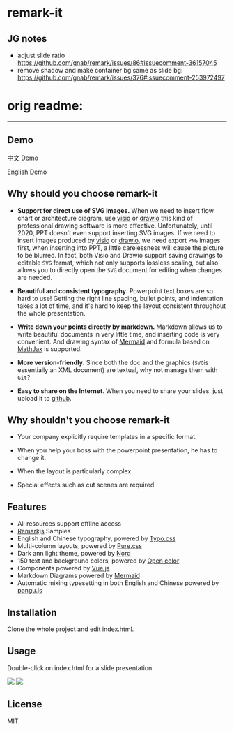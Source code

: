 # remark-it

## JG notes

- adjust slide ratio https://github.com/gnab/remark/issues/86#issuecomment-36157045
- remove shadow and make container bg same as slide bg: https://github.com/gnab/remark/issues/376#issuecomment-253972497


# orig readme:


---

## Demo

[中文 Demo](https://remark-it.now.sh)

[English Demo](https://remark-it.now.sh/index-en_US.html)

## Why should you choose remark-it

- **Support for direct use of SVG images.** When we need to insert flow chart
  or architecture diagram, use
  [visio](https://www.microsoft.com/zh-cn/microsoft-365/visio/flowchart-software/)
  or [drawio](https://github.com/jgraph/drawio) this kind of professional
  drawing software is more effective. Unfortunately, until 2020, PPT doesn't
  even support inserting SVG images. If we need to insert images produced by
  [visio](https://www.microsoft.com/zh-cn/microsoft-365/visio/flowchart-software/)
  or [drawio](https://github.com/jgraph/drawio), we need export `PNG` images
  first,  when inserting into PPT, a little carelessness will cause the picture
  to be blurred. In fact, both Visio and Drawio support saving drawings to
  editable `SVG` format, which not only supports lossless scaling, but also
  allows you to directly open the `SVG` document for editing when changes are
  needed.

- **Beautiful and consistent typography.** Powerpoint text boxes are so hard to use! Getting the right line spacing, bullet points, and indentation takes a lot of time, and it's hard to keep the layout consistent throughout the whole presentation.

- **Write down your points directly by markdown.** Markdown allows us to write beautiful documents in very little time, and inserting code is very convenient. And drawing syntax of [Mermaid](https://github.com/knsv/mermaid) and  formula based on [MathJax](https://github.com/mathjax/MathJax) is supported.

- **More version-friendly.** Since both the doc and the graphics (`SVG`is essentially an XML document) are textual, why not manage them with `Git`?

- **Easy to share on the Internet**. When you need to share your slides, just upload it to [github](https://github.com/).

## Why shouldn't you choose remark-it

- Your company explicitly require templates in a specific format.

- When you help your boss with the powerpoint presentation, he has to change it.

- When the layout is particularly complex.

- Special effects such as cut scenes are required.

## Features

- All resources support offline access
- [Remarkjs](https://github.com/gnab/remark) Samples
- English and Chinese typography, powered by [Typo.css](https://github.com/sofish/typo.css)
- Multi-column layouts, powered by [Pure.css](https://github.com/pure-css/pure)
- Dark ann light theme, powered by [Nord](https://github.com/arcticicestudio/nord)
- 150 text and background colors, powered by [Open color](https://github.com/yeun/open-color)
- Components powered by [Vue.js](https://cn.vuejs.org/index.html)
- Markdown Diagrams powered by [Mermaid](https://github.com/knsv/mermaid)
- Automatic mixing typesetting in both English and Chinese powered by [pangu.js](https://github.com/vinta/pangu.js)

## Installation

Clone the whole project and edit index.html.

## Usage

Double-click on index.html for a slide presentation.

![](/screenshots/111.png)
![](/screenshots/222.png)

## License

MIT
